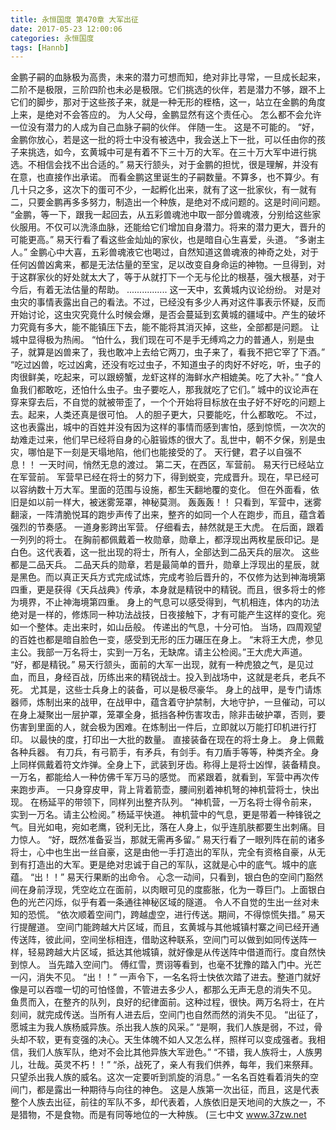 ```yaml
---
title: 永恒国度 第470章 大军出征
date: 2017-05-23 12:00:06
categories: 永恒国度
tags: [Hannb]
---
```


金鹏子嗣的血脉极为高贵，未来的潜力可想而知，绝对非比寻常，一旦成长起来，二阶不是极限，三阶四阶也未必是极限。它们挑选的伙伴，若是潜力不够，跟不上它们的脚步，那对于这些孩子来，就是一种无形的桎梏，这一，站立在金鹏的角度上来，是绝对不会答应的。
为人父母，金鹏显然有这个责任心。
怎么都不会允许一位没有潜力的人成为自己血脉子嗣的伙伴。
伴随一生。
这是不可能的。
“好，金鹏你放心，若是这一批的将士中没有被选中，我会送上下一批，可以任由你的孩子来挑选，如今，玄黄城中可是有着不下三十万的大军。在三十万大军中进行挑选。不相信会找不出合适的。”
易天行颔头，对于金鹏的担忧，很是理解，并没有在意，也直接作出承诺。
而看金鹏这里诞生的子嗣数量。不算多，也不算少。有几十只之多，这次下的蛋可不少，一起孵化出来，就有了这一批家伙，有一就有二，只要金鹏再多多努力，制造出一个种族，是绝对不成问题的。这是时间问题。
“金鹏，等一下，跟我一起回去，从五彩兽魂池中取一部分兽魂液，分别给这些家伙服用。不仅可以洗涤血脉，还能给它们增加自身潜力。将来的潜力更大，晋升的可能更高。”
易天行看了看这些金灿灿的家伙，也是暗自心生喜爱，头道。
“多谢主人。”
金鹏心中大喜，五彩兽魂液它也喝过，自然知道这兽魂液的神奇之处，对于任何凶兽凶禽来，都是无法估量的至宝，足以改变自身命运的神物。一旦得到，对于这群家伙的好处就太大了，等于从就打下一个无与伦比的根基，强大根基，对于今后，有着无法估量的帮助。
................
这一天中，玄黄城内议论纷纷。
对是对虫灾的事情表露出自己的看法。不过，已经没有多少人再对这件事表示怀疑，反而开始讨论，这虫灾究竟什么时候会爆，是否会蔓延到玄黄城的疆域中。产生的破坏力究竟有多大，能不能镇压下去，能不能将其消灭掉，这些，全部都是问题。
让城中显得极为热闹。
“怕什么，我们现在可不是手无缚鸡之力的普通人，别是虫子，就算是凶兽来了，我也敢冲上去给它两刀，虫子来了，看我不把它宰了下酒。”
“吃过凶兽，吃过凶禽，还没有吃过虫子，不知道虫子的肉好不好吃，听，虫子的肉很鲜美，吃起来，可以跟螃蟹，龙虾这样的海鲜水产相媲美。吃了大补。”
“食人鱼我们都敢吃，还怕什么虫子。虫子要吃人，那我就吃了它们。”
城中的议论声在穿来穿去后，不自觉的就被带歪了，一个个开始将目标放在虫子好不好吃的问题上去。起来，人类还真是很可怕。
人的胆子更大，只要能吃，什么都敢吃。
不过，这也表露出，城中的百姓并没有因为这样的事情而感到害怕，感到惊慌，一次次的劫难走过来，他们早已经将自身的心脏锻炼的很大了。乱世中，朝不夕保，别是虫灾，哪怕是下一刻是天塌地陷，他们也能接受的了。
天行健，君子以自强不息！！
一天时间，悄然无息的渡过。
第二天，在西区，军营前。
易天行已经站立在军营前。
军营早已经在将士的努力下，得到蜕变，完成晋升。现在，早已经可以容纳数十万大军。里面的范围与设施，都生天翻地覆的变化。
但在外面看，依旧是如以前一样大，被迷雾笼罩，神秘莫测。
轰轰轰！！
只看到，军营中，迷雾翻滚，一阵清脆悦耳的跑步声传了出来，整齐的如同一个人在跑步，而且，蕴含着强烈的节奏感。
一道身影跨出军营。
仔细看去，赫然就是王大虎。
在后面，跟着一列列的将士。
在胸前都佩戴着一枚勋章，勋章上，都浮现出两枚星辰印记。是白色。这代表着，这一批出现的将士，所有人，全部达到二品天兵的层次。
这些都是二品天兵。
二品天兵的勋章，若是最简单的晋升，勋章上浮现出的星辰，就是黑色。而以真正天兵方式完成试炼，完成考验后晋升的，不仅修为达到神海境第四重，更是获得《天兵战典》传承，本身就是精锐中的精锐。而且，很多将士的修为境界，不止神海境第四重。
身上的气息可以感受得到，气机相连，体内的功法绝对是一样的，修炼同一种功法战技，日夜接触下，才有可能产生这样的变化。宛如一个整体。走出来时，如山岳般。
传递出的气息，十分可怕。
当场，四周观望的百姓也都是暗自脸色一变，感受到无形的压力碾压在身上。
“末将王大虎，参见主公。我部一万名将士，实到一万名，无缺席。请主公检阅。”王大虎大声道。
“好，都是精锐。”
易天行颔头，面前的大军一出现，就有一种虎狼之气，是见过血，而且，身经百战，历练出来的精锐战士。投入到战场中，这就是老兵，老兵不死。
尤其是，这些士兵身上的装备，可以是极尽豪华。
身上的战甲，是专门请炼器师，炼制出来的战甲，在战甲中，蕴含着守护禁制，大地守护，一旦催动，可以在身上凝聚出一层护罩，笼罩全身，抵挡各种伤害攻击，除非击破护罩，否则，要伤害到里面的人，就会极为困难。在炼制出一件后，立即就以万能打印机进行打印。
以最快的度，打印出一大批的数量。
直接装备在现在的将士身上。
身上佩戴各种兵器。
有刀兵，有弓箭手，有矛兵，有剑手。有刀盾手等等，种类齐全。身上同样佩戴着符文炸弹。全身上下，武装到牙齿。称得上是将士凶悍，装备精良。
一万名，都能给人一种仿佛千军万马的感觉。
而紧跟着，就看到，军营中再次传来跑步声。
一只身穿皮甲，背上背着箭壶，腰间别着神机弩的神机营将士，快出现。
在杨延平的带领下，同样列出整齐队列。
“神机营，一万名将士得令前来，实到一万名。请主公检阅。”
杨延平快道。
神机营中的气息，更是带着一种锋锐之气。目光如电，宛如老鹰，锐利无比，落在人身上，似乎连肌肤都要生出刺痛。目力惊人。
“好，既然准备妥当，那就无需再多留。”
易天行看了一眼列阵在前的诸多将士，心中也生出一丝自豪，这是由他一手打造出的军队，完全有资格自豪，从无到有打造出的大军。更是绝对忠诚于自己的军队，这就是心中的底气。城中的底蕴。
“出！！”
易天行果断的出命令。
心念一动间，只看到，银白色的空间门豁然间在身前浮现，凭空屹立在面前，以肉眼可见的度膨胀，化为一尊巨门。上面银白色的光芒闪烁，似乎有着一条通往神秘区域的隧道。
令人不自觉的生出一丝对未知的恐慌。
“依次顺着空间门，跨越虚空，进行传送。期间，不得惊慌失措。”
易天行提醒道。
空间门能跨越大片区域，而且，玄黄城与其他城镇村寨之间已经开通传送阵，彼此间，空间坐标相连，借助这种联系，空间门可以做到如同传送阵一样，轻易跨越大片区域，抵达其他城镇，就好像是从传送阵中借道而行。度自然快到惊人。
当先踏入空间门。
傅红雪，贾诩等看到，也毫不犹豫的踏入门中。光芒一闪，消失不见。
“出！！”
一声令下，一名名将士快依次踏了进去。整道门就好像是可以吞噬一切的可怕怪兽，不管进去多少人，都那么无声无息的消失不见。
鱼贯而入，在整齐的队列，良好的纪律面前。这种过程，很快。两万名将士，在片刻间，就完成传送。当所有人进去后，空间门也自然而然的消失不见。
“出征了，愿城主为我人族杨威异族。杀出我人族的风采。”
“是啊，我们人族是弱，不过，骨头却不软，更有变强的决心。天生体魄不如人又怎么样，照样可以变成强者。我相信，我们人族军队，绝对不会比其他异族大军逊色。”
“不错，我人族将士，人族男儿，壮哉。英灵不朽！！”
“杀，战死了，亲人有我们供养，每年，我们来祭拜。只望杀出我人族的威名。这次一定要听到凯旋的消息。”
一名名百姓看着消失的空间门，都是露出一种期待与向往的神色。
这是人族第一次出征，而且，这是代表整个人族去出征，前往的军队不多，却代表着，人族依旧是天地间的大族之一，不是猎物，不是食物。而是有同等地位的一大种族。
(三七中文 www.37zw.net
